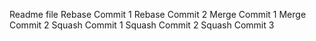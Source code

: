 Readme file
Rebase Commit 1
Rebase Commit 2
Merge Commit 1
Merge Commit 2
Squash Commit 1
Squash Commit 2
Squash Commit 3